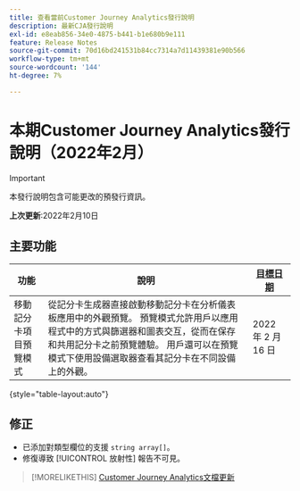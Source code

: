 ```yaml
---
title: 查看當前Customer Journey Analytics發行說明
description: 最新CJA發行說明
exl-id: e8eab856-34e0-4875-b441-b1e680b9e111
feature: Release Notes
source-git-commit: 70d16bd241531b84cc7314a7d11439381e90b566
workflow-type: tm+mt
source-wordcount: '144'
ht-degree: 7%

---
```


# 本期Customer Journey Analytics發行說明（2022年2月）

>[!IMPORTANT]
>
>本發行說明包含可能更改的預發行資訊。

**上次更新**:2022年2月10日

## 主要功能

| 功能 | 說明 | [目標日期](/help/release-notes/releases.md) |
| ----------- | ---------- | ----- |
| 移動記分卡項目預覽模式 | 從記分卡生成器直接啟動移動記分卡在分析儀表板應用中的外觀預覽。 預覽模式允許用戶以應用程式中的方式與篩選器和圖表交互，從而在保存和共用記分卡之前預覽體驗。 用戶還可以在預覽模式下使用設備選取器查看其記分卡在不同設備上的外觀。 | 2022 年 2 月 16 日 |

{style=&quot;table-layout:auto&quot;}

## 修正

* 已添加對類型欄位的支援 `string array[]`。
* 修復導致 [!UICONTROL 放射性] 報告不可見。

>[!MORELIKETHIS]
>[Customer Journey Analytics文檔更新](/help/release-notes/doc-changes.md)
